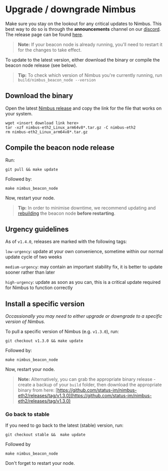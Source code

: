 # Upgrade / downgrade Nimbus

Make sure you stay on the lookout for any critical updates to Nimbus. This best way to do so is through the **announcements** channel on our [discord](https://discord.com/invite/XRxWahP). The release page can be found [here](https://github.com/status-im/nimbus-eth2/releases/).

> **Note:** If your beacon node is already running, you'll need to restart it for the changes to take effect.

To update to the latest version, either download the binary or compile the beacon node release (see below).

> **Tip:** To check which version of Nimbus you're currently running, run `build/nimbus_beacon_node --version`

## Download the binary

Open the latest [Nimbus release](https://github.com/status-im/nimbus-eth2/releases/latest) and copy the link for the file that works on your system.

```
wget <insert download link here>
tar -xzf nimbus-eth2_Linux_arm64v8*.tar.gz -C nimbus-eth2
rm nimbus-eth2_Linux_arm64v8*.tar.gz
```

## Compile the beacon node release

Run:

```
git pull && make update
```

Followed by:

```
make nimbus_beacon_node
```

Now, restart your node.

> **Tip:** In order to minimise downtime, we recommend updating and [rebuilding](./build.md) the beacon node **before restarting**.


## Urgency guidelines

As of `v1.4.0`, releases are marked with the following tags:

`low-urgency`: update at your own convenience, sometime within our normal update cycle of two weeks

`medium-urgency`: may contain an important stability fix, it is better to update sooner rather than later

`high-urgency`: update as soon as you can, this is a critical update required for Nimbus to function correctly


## Install a specific version

*Occassionally you may need to either upgrade or downgrade to a specific version of Nimbus.*

To pull a specific version of Nimbus (e.g. `v1.3.0`), run:
```
git checkout v1.3.0 && make update
```

Followed by:

```
make nimbus_beacon_node
```

Now, restart your node.

> **Note:** Alternatively, you can grab the appropriate binary release - create a backup of your `build` folder, then download the appropriate binary from here: [https://github.com/status-im/nimbus-eth2/releases/tag/v1.3.0](https://github.com/status-im/nimbus-eth2/releases/tag/v1.3.0)

### Go back to stable
If you need to go back to the latest (stable) version, run:
```
git checkout stable &&  make update
```

Followed by

```
make nimbus_beacon_node
```

Don't forget to restart your node.

